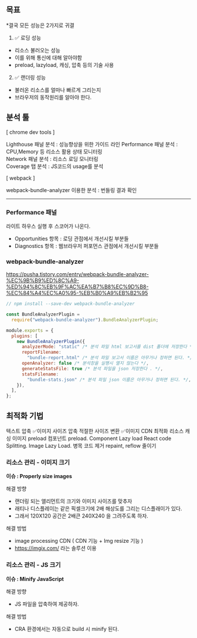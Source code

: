 ## 목표

\*결국 모든 성능은 2가지로 귀결

1. ✅ 로딩 성능

- 리소스 불러오는 성능
- 이를 위해 통신에 대해 알아야함
- preload, lazyload, 캐싱, 압축 등의 기술 사용

2. ✅ 랜더링 성능

- 불러온 리소스를 얼마나 빠르게 그리는지
- 브라우저의 동작원리를 알아야 한다.

## 분석 툴

[ chrome dev tools ]

Lighthouse 패널 분석 : 성능향상을 위한 가이드 라인
Performance 패널 분석 : CPU,Memory 등 리소스 활용 상태 모니터링  
Network 패널 분석 : 리소스 로딩 모니터링  
Coverage 탭 분석 : JS코드의 usage를 분석

[ webpack ]

webpack-bundle-analyzer 이용한 분석 : 번들링 결과 확인

---

### Performance 패널

라이트 하우스 실행 후 스코어가 나온다.

- Opportunities 항목 : 로딩 관점에서 개선시킬 부분들
- Diagnostics 항목 : 웹브라우저 퍼포먼스 관점에서 개선시킬 부분들

### webpack-bundle-analyzer

https://pusha.tistory.com/entry/webpack-bundle-analyzer-%EC%9B%B9%ED%8C%A9-%ED%94%8C%EB%9F%AC%EA%B7%B8%EC%9D%B8-%EC%84%A4%EC%A0%95-%EB%B0%A9%EB%B2%95

```js
// npm install --save-dev webpack-bundle-analyzer

const BundleAnalyzerPlugin =
  require("webpack-bundle-analyzer").BundleAnalyzerPlugin;

module.exports = {
  plugins: [
    new BundleAnalyzerPlugin({
      analyzerMode: "static" /* 분석 파일 html 보고서를 dist 폴더에 저장한다 */,
      reportFilename:
        "bundle-report.html" /* 분석 파일 보고서 이름은 아무거나 정하면 된다. */,
      openAnalyzer: false /* 분석창을 실행시 열지 않는다 */,
      generateStatsFile: true /* 분석 파일을 json 저장한다 . */,
      statsFilename:
        "bundle-stats.json" /* 분석 파일 json 이름은 아무거나 정하면 된다. */,
    }),
  ],
};
```

## 최적화 기법

텍스트 압축
✅이미지 사이즈 압축
적절한 사이즈 변환
✅이미지 CDN 최적화
리소스 캐싱
이미지 preload
컴포넌트 preload.
Component Lazy load
React code Splitting.
Image Lazy Load.
병목 코드 제거
repaint, reflow 줄이기

### 리소스 관리 - 이미지 크기

**이슈 : Properly size images**

해결 방향

- 랜더링 되는 앨리먼트의 크기와 이미지 사이즈를 맞추자
- 래티나 디스플레이는 같은 픽셀크기에 2배 해상도를 그리는 디스플래이가 있다.
- 그래서 120X120 공간은 2배큰 240X240 을 그려주도록 하자.

해결 방법

- image processing CDN ( CDN 기능 + Img resize 기능 )
- https://imgix.com/ 라는 솔루션 이용

### 리소스 관리 - JS 크기

**이슈 : Minify JavaScript**

해결 방향

- JS 파일을 압축하여 제공하자.

해결 방법

- CRA 환경에서는 자동으로 build 시 minify 된다.
